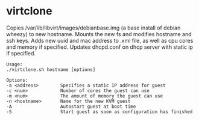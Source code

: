 virtclone
=========

Copies /var/lib/libvirt/images/debianbase.img (a base install of debian wheezy) to new hostname.
Mounts the new fs and modifies hostname and ssh keys.
Adds new uuid and mac address to .xml file, as well as cpu cores and memory if specified.
Updates dhcpd.conf on dhcp server with static ip if specified.


	Usage:
	./virtclone.sh hostname [options]

	Options:
 	-a <address>		Specifies a static IP address for guest
 	-c <num>			Number of cores the guest can use
 	-m <num>			The amount of memory the guest can use
 	-n <hostname>		Name for the new KVM guest
 	-A					Autostart guest at boot time
 	-S					Start guest as soon as configuration has finished

